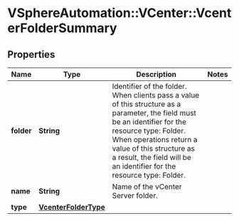 # VSphereAutomation::VCenter::VcenterFolderSummary

## Properties
Name | Type | Description | Notes
------------ | ------------- | ------------- | -------------
**folder** | **String** | Identifier of the folder. When clients pass a value of this structure as a parameter, the field must be an identifier for the resource type: Folder. When operations return a value of this structure as a result, the field will be an identifier for the resource type: Folder. | 
**name** | **String** | Name of the vCenter Server folder. | 
**type** | [**VcenterFolderType**](VcenterFolderType.md) |  | 


